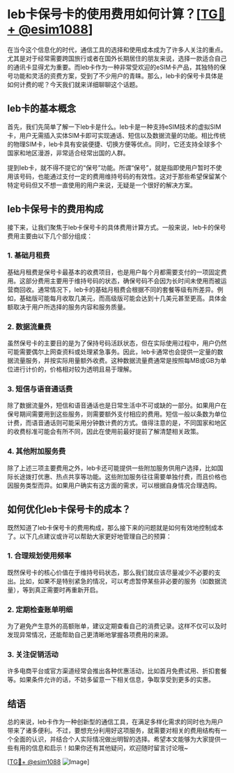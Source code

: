 # leb卡保号卡的使用费用如何计算？[[TG💪+ @esim1088](https://t.me/s/esim1088)]

在当今这个信息化的时代，通信工具的选择和使用成本成为了许多人关注的重点。尤其是对于经常需要跨国旅行或者在国外长期居住的朋友来说，选择一款适合自己的通讯卡显得尤为重要。而leb卡作为一种非常受欢迎的eSIM卡产品，其独特的保号功能和灵活的资费方案，受到了不少用户的青睐。那么，leb卡的保号卡具体是如何计费的呢？今天我们就来详细聊聊这个话题。

## leb卡的基本概念

首先，我们先简单了解一下leb卡是什么。leb卡是一种支持eSIM技术的虚拟SIM卡，用户无需插入实体SIM卡即可实现通话、短信以及数据流量的功能。相比传统的物理SIM卡，leb卡具有安装便捷、切换方便等优点。同时，它还支持全球多个国家和地区漫游，非常适合经常出国的人群。

提到leb卡，就不得不提它的“保号”功能。所谓“保号”，就是指即使用户暂时不使用该号码，也能通过支付一定的费用维持号码的有效性。这对于那些希望保留某个特定号码但又不想一直使用的用户来说，无疑是一个很好的解决方案。

## leb卡保号卡的费用构成

接下来，让我们聚焦于leb卡保号卡的具体费用计算方式。一般来说，leb卡的保号费用主要由以下几个部分组成：

### 1. 基础月租费

基础月租费是保号卡最基本的收费项目，也是用户每个月都需要支付的一项固定费用。这部分费用主要用于维持号码的状态，确保号码不会因为长时间未使用而被运营商回收。通常情况下，leb卡的基础月租费会根据不同的套餐等级有所差异。例如，基础版可能每月收取几美元，而高级版可能会达到十几美元甚至更高。具体金额取决于用户所选择的服务内容和服务质量。

### 2. 数据流量费

虽然保号卡的主要目的是为了保持号码活跃状态，但在实际使用过程中，用户仍然可能需要偶尔上网查资料或处理紧急事务。因此，leb卡通常也会提供一定量的数据流量服务，并按实际用量额外收费。这种数据流量费通常是按照每MB或GB为单位进行计价的，价格相对较为透明且易于理解。

### 3. 短信与语音通话费

除了数据流量外，短信和语音通话也是日常生活中不可或缺的一部分。如果用户在保号期间需要用到这些服务，则需要额外支付相应的费用。短信一般以条数为单位计费，而语音通话则可能采用分钟数计费的方式。值得注意的是，不同国家和地区的收费标准可能会有所不同，因此在使用前最好提前了解清楚相关政策。

### 4. 其他附加服务费

除了上述三项主要费用之外，leb卡还可能提供一些附加服务供用户选择，比如国际长途拨打优惠、热点共享等功能。这些附加服务往往需要单独付费，而且价格也因服务类型而异。如果用户确实有这方面的需求，可以根据自身情况合理选购。

## 如何优化leb卡保号卡的成本？

既然知道了leb卡保号卡的费用构成，那么接下来的问题就是如何有效地控制成本了。以下几点建议或许可以帮助大家更好地管理自己的预算：

### 1. 合理规划使用频率

既然保号卡的核心价值在于维持号码状态，那么我们就应该尽量减少不必要的支出。比如，如果不是特别紧急的情况，可以考虑暂停某些非必要的服务（如数据流量），等到真正需要时再重新开启。

### 2. 定期检查账单明细

为了避免产生意外的高额账单，建议定期查看自己的消费记录。这样不仅可以及时发现异常情况，还能帮助自己更清晰地掌握各项费用的来源。

### 3. 关注促销活动

许多电商平台或官方渠道经常会推出各种优惠活动，比如首月免费试用、折扣套餐等。如果条件允许的话，不妨多留意一下相关信息，争取享受到更多的实惠。

## 结语

总的来说，leb卡作为一种创新型的通信工具，在满足多样化需求的同时也为用户带来了诸多便利。不过，要想充分利用好这项服务，就需要对相关的费用结构有一个全面的认识，并结合个人实际情况做出明智的选择。希望本文能够为大家提供一些有用的信息和启示！如果你还有其他疑问，欢迎随时留言讨论哦~

[[TG💪+ @esim1088](https://t.me/s/esim1088) ![Image](https://i.postimg.cc/4NQfJmqS/Snipaste-2025-05-13-00-14-12.png)]
